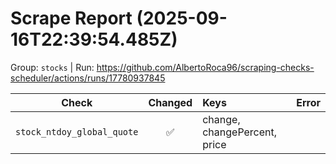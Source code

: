 # Scrape Report (2025-09-16T22:39:54.485Z)

Group: `stocks`  |  Run: https://github.com/AlbertoRoca96/scraping-checks-scheduler/actions/runs/17780937845

| Check | Changed | Keys | Error |
|---|:---:|:--|:--|
| `stock_ntdoy_global_quote` | ✅ | change, changePercent, price |  |
